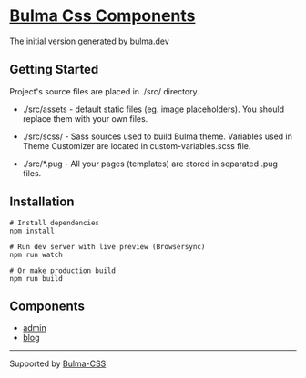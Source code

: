 # [Bulma Css Components](https://components.bulma-css.com)

The initial version generated by [bulma.dev](https://bulma.dev/)

## Getting Started

Project's source files are placed in ./src/ directory. 

* ./src/assets - default static files (eg. image placeholders). You should replace them with your own files.

* ./src/scss/ - Sass sources used to build Bulma theme. Variables used in Theme Customizer are located in custom-variables.scss file.

* ./src/*.pug - All your pages (templates) are stored in separated .pug files.

## Installation

```
# Install dependencies
npm install 

# Run dev server with live preview (Browsersync)
npm run watch

# Or make production build
npm run build
```

## Components

 - [admin](/src/admin.pug) 
 - [blog](/src/blog.pug) 

--- 
Supported by [Bulma-CSS](https://bulma-css.com/)
